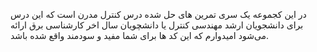 در این کجموعه یک سری تمرین های حل شده درس کنترل مدرن است که این درس برای دانشجویان ارشد مهندسی کنترل یا دانشچویان سال اخر کارشناسی برق ارائه می‌شود امیدوارم که این کد ها برای شما مفید و سودمند واقع شده باشد.
